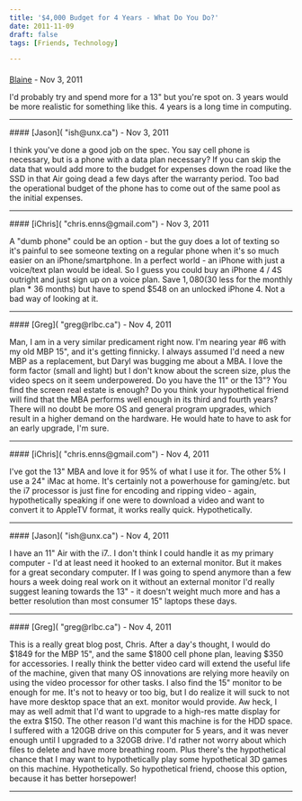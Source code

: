 ```yaml
---
title: '$4,000 Budget for 4 Years - What Do You Do?'
date: 2011-11-09
draft: false
tags: [Friends, Technology]

---
```



#### 
[Blaine](http://Bkit.ca "Blaine.korte@gmail.com") - <time datetime="2011-11-09 13:45:31">Nov 3, 2011</time>

I'd probably try and spend more for a 13" but you're spot on. 3 years would be more realistic for something like this. 4 years is a long time in computing.
<hr />
#### 
[Jason]( "ish@unx.ca") - <time datetime="2011-11-09 13:59:50">Nov 3, 2011</time>

I think you've done a good job on the spec. You say cell phone is necessary, but is a phone with a data plan necessary? If you can skip the data that would add more to the budget for expenses down the road like the SSD in that Air going dead a few days after the warranty period. Too bad the operational budget of the phone has to come out of the same pool as the initial expenses.
<hr />
#### 
[iChris]( "chris.enns@gmail.com") - <time datetime="2011-11-09 14:45:21">Nov 3, 2011</time>

A "dumb phone" could be an option - but the guy does a lot of texting so it's painful to see someone texting on a regular phone when it's so much easier on an iPhone/smartphone. In a perfect world - an iPhone with just a voice/text plan would be ideal. So I guess you could buy an iPhone 4 / 4S outright and just sign up on a voice plan. Save $1,080 ($30 less for the monthly plan \* 36 months) but have to spend $548 on an unlocked iPhone 4. Not a bad way of looking at it.
<hr />
#### 
[Greg]( "greg@rlbc.ca") - <time datetime="2011-11-10 09:17:20">Nov 4, 2011</time>

Man, I am in a very similar predicament right now. I'm nearing year #6 with my old MBP 15", and it's getting finnicky. I always assumed I'd need a new MBP as a replacement, but Daryl was bugging me about a MBA. I love the form factor (small and light) but I don't know about the screen size, plus the video specs on it seem underpowered. Do you have the 11" or the 13"? You find the screen real estate is enough? Do you think your hypothetical friend will find that the MBA performs well enough in its third and fourth years? There will no doubt be more OS and general program upgrades, which result in a higher demand on the hardware. He would hate to have to ask for an early upgrade, I'm sure.
<hr />
#### 
[iChris]( "chris.enns@gmail.com") - <time datetime="2011-11-10 13:41:37">Nov 4, 2011</time>

I've got the 13" MBA and love it for 95% of what I use it for. The other 5% I use a 24" iMac at home. It's certainly not a powerhouse for gaming/etc. but the i7 processor is just fine for encoding and ripping video - again, hypothetically speaking if one were to download a video and want to convert it to AppleTV format, it works really quick. Hypothetically.
<hr />
#### 
[Jason]( "ish@unx.ca") - <time datetime="2011-11-10 15:10:40">Nov 4, 2011</time>

I have an 11" Air with the i7.. I don't think I could handle it as my primary computer - I'd at least need it hooked to an external monitor. But it makes for a great secondary computer. If I was going to spend anymore than a few hours a week doing real work on it without an external monitor I'd really suggest leaning towards the 13" - it doesn't weight much more and has a better resolution than most consumer 15" laptops these days.
<hr />
#### 
[Greg]( "greg@rlbc.ca") - <time datetime="2011-11-10 15:21:27">Nov 4, 2011</time>

This is a really great blog post, Chris. After a day's thought, I would do $1849 for the MBP 15", and the same $1800 cell phone plan, leaving $350 for accessories. I really think the better video card will extend the useful life of the machine, given that many OS innovations are relying more heavily on using the video processor for other tasks. I also find the 15" monitor to be enough for me. It's not to heavy or too big, but I do realize it will suck to not have more desktop space that an ext. monitor would provide. Aw heck, I may as well admit that I'd want to upgrade to a high-res matte display for the extra $150. The other reason I'd want this machine is for the HDD space. I suffered with a 120GB drive on this computer for 5 years, and it was never enough until I upgraded to a 320GB drive. I'd rather not worry about which files to delete and have more breathing room. Plus there's the hypothetical chance that I may want to hypothetically play some hypothetical 3D games on this machine. Hypothetically. So hypothetical friend, choose this option, because it has better horsepower!
<hr />
